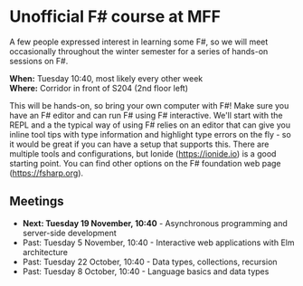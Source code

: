 # Unofficial F# course at MFF

A few people expressed interest in learning some F#, so we will meet occasionally throughout the winter semester for a series of hands-on sessions on F#.

**When:** Tuesday 10:40, most likely every other week  
**Where:** Corridor in front of S204 (2nd floor left)

This will be hands-on, so bring your own computer with F#! Make sure you have an F# editor and can run F# using F# interactive. We'll start with the REPL and a the typical way of using F# relies on an editor that can give you inline tool tips with type information and highlight type errors on the fly - so it would be great if you can have a setup that supports this. There are multiple tools and configurations, but Ionide (https://ionide.io) is a good starting point. You can find other options on the F# foundation web page (https://fsharp.org).

## Meetings

* **Next: Tuesday 19 November, 10:40** - Asynchronous programming and server-side development 
* Past: Tuesday 5 November, 10:40 - Interactive web applications with Elm architecture
* Past: Tuesday 22 October, 10:40 - Data types, collections, recursion
* Past: Tuesday 8 October, 10:40 - Language basics and data types
